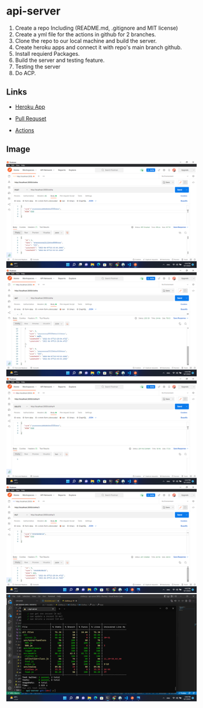 # api-server

1. Create a repo Including (README.md, .gitignore and MIT license)
2. Create  a yml file for the actions in github for 2 branches.
3. Clone the repo to our local machine and build the server.
4. Create heroku apps and connect it with repo's main branch github.
5. Install requierd Packages.
6. Build the server and testing feature.
7. Testing the server
8. Do ACP.

## Links

- [Heroku App](https://anas-api-server.herokuapp.com/)

- [Pull Requset](https://github.com/abuobaid9/api-server/pulls?q=is%3Apr+is%3Aclosed)

- [Actions](https://github.com/abuobaid9/api-server/actions)

## Image

![img1](./dev/Screenshot%20(81).png)
![img2](./dev/Screenshot%20(82).png)
![img3](./dev/Screenshot%20(83).png)
![img4](./dev/Screenshot%20(84).png)
![img5](./dev/Screenshot%20(85).png)
